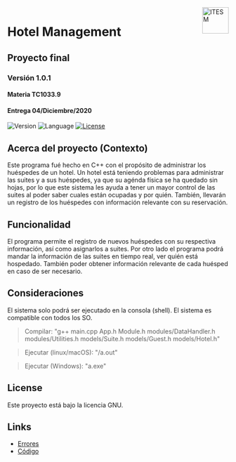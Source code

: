 <a href="#">
    <img src="https://javier.rodriguez.org.mx/itesm/2014/tecnologico-de-monterrey-black.png" alt="ITESM" title="ITESM" align="right" height="60" />
</a>

# Hotel Management
## Proyecto final
### Versión 1.0.1
#### Materia TC1033.9
#### Entrega 04/Diciembre/2020

![Version](https://img.shields.io/badge/Version-1.0.1-blue)
![Language](https://img.shields.io/badge/Language-C++-blue)
[![License](https://img.shields.io/badge/license-GNU-blue)](https://opensource.org/licenses/GPL-3.0)

## Acerca del proyecto (Contexto)

Este programa fué hecho en C++ con el propósito de administrar los huéspedes de un hotel.
Un hotel está teniendo problemas para administrar las suites y a sus huéspedes, ya que su agénda física se ha quedado sin hojas,
por lo que este sistema les ayuda a tener un mayor control de las suites al poder saber cuales están ocupadas y por quién. También,
llevarán un registro de los huéspedes con información relevante con su reservación.

## Funcionalidad

El programa permite el registro de nuevos huéspedes con su respectiva información, así como asignarlos a suites.
Por otro lado el programa podrá mandar la información de las suites en tiempo real, ver quién está hospedado. También
poder obtener información relevante de cada huésped en caso de ser necesario.

## Consideraciones

El sistema solo podrá ser ejecutado en la consola (shell).
El sistema es compatible con todos los SO.

> Compilar: "g++ main.cpp App.h Module.h modules/DataHandler.h modules/Utilities.h models/Suite.h models/Guest.h models/Hotel.h"

> Ejecutar (linux/macOS): "/a.out"

> Ejecutar (Windows): "a.exe"

## License

Este proyecto está bajo la licencia GNU.

## Links

* [Errores](https://github.com/iangg29/Hotel-Management/issues)
* [Código](https://github.com/iangg29/Hotel-Management)
